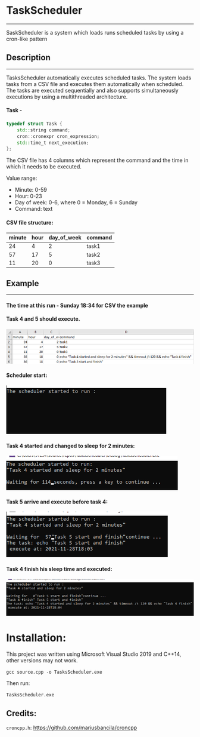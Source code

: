 # TaskScheduler
---
SaskScheduler is a system which loads runs scheduled tasks by using a cron-like pattern

## Description
---
TasksScheduler automatically executes scheduled tasks.
The system loads tasks from a CSV file and executes them automatically when scheduled.
The tasks are executed sequentially and also supports simultaneously executions by using a multithreaded architecture.

#### Task - 
```c++
typedef struct Task {
    std::string command;
    cron::cronexpr cron_expression;
    std::time_t next_execution;
};
```

The CSV file has 4 columns which represent the command and the time in which it needs to be executed.

Value range:
- Minute: 0-59
- Hour: 0-23
- Day of week: 0-6, where 0 = Monday, 6 = Sunday
- Command: text

#### CSV file structure: 
minute | hour | day_of_week  |  command
------ | ---- |------------  | -------------
24     | 4    | 2            | task1
57     | 17   | 5            | task2
11     | 20   | 0            | task3

## Example

---

#### The time at this run - Sunday 18:34 for CSV the example

#### Task  4 and 5 should execute.
![CSV_example](./images/CSV_example.png)
#### Scheduler start:
![scheduler_start](./images/scheduler_start.png) 
#### Task 4 started and changed to sleep for 2 minutes:
![task4_start_and_sleep](./images/task4_start_and_sleep.png)
#### Task 5 arrive and execute before task 4: 
![task5_start_and_execute](./images/task5_start_and_execute.png)
#### Task 4 finish his sleep time and executed:
![task4_execute](./images/task4_execute.png)

# Installation:
This project was written using Microsoft Visual Studio 2019 and C++14, other versions may not work.
```
gcc source.cpp -o TasksScheduler.exe
```
Then run:
```
TasksScheduler.exe
```

## Credits:
`croncpp.h`: https://github.com/mariusbancila/croncpp